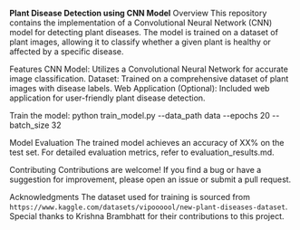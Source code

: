 **Plant Disease Detection using CNN Model**
Overview
This repository contains the implementation of a Convolutional Neural Network (CNN) model for detecting plant diseases. The model is trained on a dataset of plant images, allowing it to classify whether a given plant is healthy or affected by a specific disease.

Features
CNN Model: Utilizes a Convolutional Neural Network for accurate image classification.
Dataset: Trained on a comprehensive dataset of plant images with disease labels.
Web Application (Optional): Included web application for user-friendly plant disease detection.

Train the model:
python train_model.py --data_path data --epochs 20 --batch_size 32




Model Evaluation
The trained model achieves an accuracy of XX% on the test set. For detailed evaluation metrics, refer to evaluation_results.md.

Contributing
Contributions are welcome! If you find a bug or have a suggestion for improvement, please open an issue or submit a pull request.

Acknowledgments
The dataset used for training is sourced from `https://www.kaggle.com/datasets/vipoooool/new-plant-diseases-dataset`.
Special thanks to Krishna Brambhatt for their contributions to this project.
